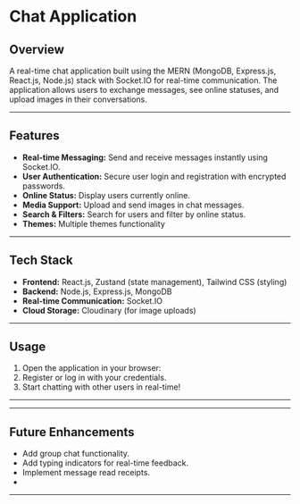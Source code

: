 # Chat Application

## Overview
A real-time chat application built using the MERN (MongoDB, Express.js, React.js, Node.js) stack with Socket.IO for real-time communication. The application allows users to exchange messages, see online statuses, and upload images in their conversations.

---

## Features
- **Real-time Messaging:** Send and receive messages instantly using Socket.IO.
- **User Authentication:** Secure user login and registration with encrypted passwords.
- **Online Status:** Display users currently online.
- **Media Support:** Upload and send images in chat messages.
- **Search & Filters:** Search for users and filter by online status.
- **Themes:** Multiple themes functionality

---

## Tech Stack
- **Frontend:** React.js, Zustand (state management), Tailwind CSS (styling)
- **Backend:** Node.js, Express.js, MongoDB
- **Real-time Communication:** Socket.IO
- **Cloud Storage:** Cloudinary (for image uploads)

---

## Usage
1. Open the application in your browser:
2. Register or log in with your credentials.
3. Start chatting with other users in real-time!

---

---

## Future Enhancements
- Add group chat functionality.
- Add typing indicators for real-time feedback.
- Implement message read receipts.
- 
---
